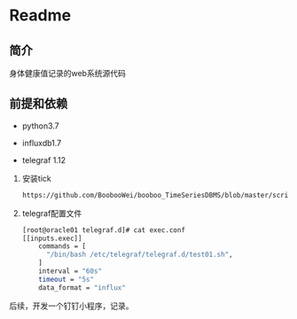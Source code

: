 # Readme

## 简介

身体健康值记录的web系统源代码

## 前提和依赖

* python3.7

* influxdb1.7

* telegraf 1.12

1. 安装tick

   ```bash
   https://github.com/BoobooWei/booboo_TimeSeriesDBMS/blob/master/scripts/auto_install_influxdb1.7.sh
   ```

   

2. telegraf配置文件

   ```bash
   [root@oracle01 telegraf.d]# cat exec.conf 
   [[inputs.exec]]
       commands = [
         "/bin/bash /etc/telegraf/telegraf.d/test01.sh",
       ]
       interval = "60s"
       timeout = "5s"
       data_format = "influx"
   ```

   

后续，开发一个钉钉小程序，记录。